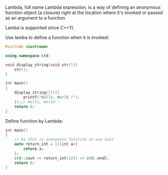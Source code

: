 Lambda, full name Lambda expression, is a way of defining an anonymous function object (a closure) right at the location where it's invoked or passed as an argument to a function

Lamba is supported since C++11.

Use lamba to define a function when it is invoked:
```cpp
#include <iostream>

using namespace std;

void display_string(void str()){
	str();
}

int main()
{
	display_string([](){
		printf("Hello, World !");
	});// Hello, World !
    return 0;
}
```

Define function by Lambda:

```cpp
int main()
{
	// As this is anonymous function so use auto
	auto return_int = [](int a){
		return a;
	};
	std::cout << return_int(123) << std::endl;
    return 0;
}
```